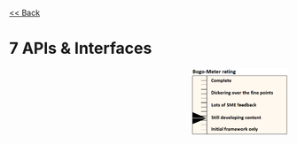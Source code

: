 [<< Back](../../ref_model)
# 7	APIs & Interfaces
<p align="right"><img src="../figures/bogo_sdc.png" alt="scope" title="Scope" width="35%"/></p>

